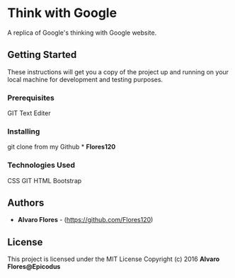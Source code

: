 # Think with Google

A replica of Google's thinking with Google website.

## Getting Started

These instructions will get you a copy of the project up and running on your local machine for development and testing purposes.

### Prerequisites
  GIT
  Text Editer

### Installing

  git clone from my Github * **Flores120**

### Technologies Used
  CSS
  GIT
  HTML
  Bootstrap

## Authors

* **Alvaro Flores** - (https://github.com/Flores120)


## License

This project is licensed under the MIT License
Copyright (c) 2016 **Alvaro Flores@Epicodus**
